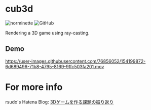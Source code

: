 # cub3d
![norminette](https://github.com/risudo/cub3d/workflows/norminette/badge.svg)
<img alt="GitHub" src="https://img.shields.io/github/license/risudo/cub3d">

Rendering a 3D game using ray-casting.

## Demo

https://user-images.githubusercontent.com/76856052/154199872-6d689496-71b8-4795-8169-9ffc503fa201.mov

# For more info

rsudo's Hatena Blog: [3Dゲームを作る課題の振り返り](https://rio-1.hatenablog.com/entry/2022/02/16/114122?_ga=2.250761679.871799974.1644805093-702415775.1516097932)
